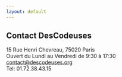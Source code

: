 ```yaml
---
layout: default
---
```


## Contact DesCodeuses

15 Rue Henri Chevreau, 75020 Paris  
Ouvert du Lundi au Vendredi de 9:30 à 17:30  
contact@descodeuses.org  
Tel: 01.72.38.43.15 